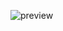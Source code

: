 ![preview](https://user-images.githubusercontent.com/96253880/170478892-d95046dc-9c24-4063-9647-1e5e0822f827.jpeg)
